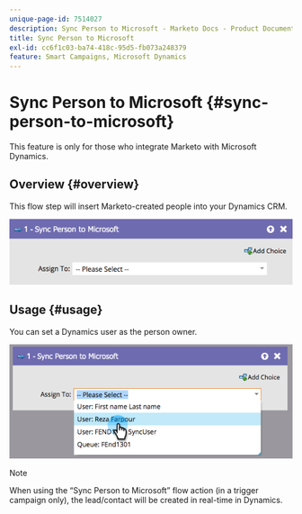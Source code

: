 ```yaml
---
unique-page-id: 7514027
description: Sync Person to Microsoft - Marketo Docs - Product Documentation
title: Sync Person to Microsoft
exl-id: cc6f1c03-ba74-418c-95d5-fb073a248379
feature: Smart Campaigns, Microsoft Dynamics
---
```

# Sync Person to Microsoft {#sync-person-to-microsoft}

This feature is only for those who integrate Marketo with Microsoft Dynamics.

## Overview {#overview}

This flow step will insert Marketo-created people into your Dynamics CRM.

![](assets/one.png)

## Usage {#usage}

You can set a Dynamics user as the person owner.

![](assets/two.png)

>[!NOTE]
>
>When using the “Sync Person to Microsoft” flow action (in a trigger campaign only), the lead/contact will be created in real-time in Dynamics.

